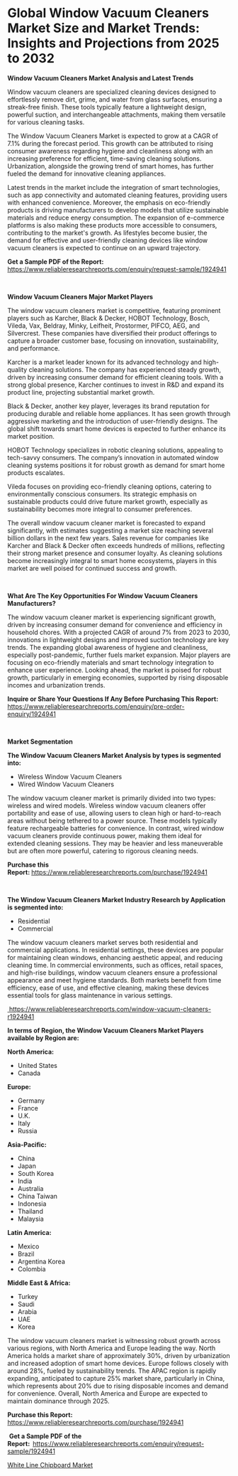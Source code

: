 <p><h1>Global Window Vacuum Cleaners Market Size and Market Trends: Insights and Projections from 2025 to 2032</h1></p><p><strong>Window Vacuum Cleaners Market Analysis and Latest Trends</strong></p>
<p><p>Window vacuum cleaners are specialized cleaning devices designed to effortlessly remove dirt, grime, and water from glass surfaces, ensuring a streak-free finish. These tools typically feature a lightweight design, powerful suction, and interchangeable attachments, making them versatile for various cleaning tasks.</p><p>The Window Vacuum Cleaners Market is expected to grow at a CAGR of 7.1% during the forecast period. This growth can be attributed to rising consumer awareness regarding hygiene and cleanliness along with an increasing preference for efficient, time-saving cleaning solutions. Urbanization, alongside the growing trend of smart homes, has further fueled the demand for innovative cleaning appliances.</p><p>Latest trends in the market include the integration of smart technologies, such as app connectivity and automated cleaning features, providing users with enhanced convenience. Moreover, the emphasis on eco-friendly products is driving manufacturers to develop models that utilize sustainable materials and reduce energy consumption. The expansion of e-commerce platforms is also making these products more accessible to consumers, contributing to the market's growth. As lifestyles become busier, the demand for effective and user-friendly cleaning devices like window vacuum cleaners is expected to continue on an upward trajectory.</p></p>
<p><strong>Get a Sample PDF of the Report:&nbsp;</strong> <a href="https://www.reliableresearchreports.com/enquiry/request-sample/1924941?utm_campaign=2984&utm_medium=2&utm_source=Github&utm_content=ia&utm_term=28032025&utm_id=window-vacuum-cleaners">https://www.reliableresearchreports.com/enquiry/request-sample/1924941</a></p>
<p>&nbsp;</p>
<p><strong>Window Vacuum Cleaners Major Market Players</strong></p>
<p><p>The window vacuum cleaners market is competitive, featuring prominent players such as Karcher, Black & Decker, HOBOT Technology, Bosch, Vileda, Vax, Beldray, Minky, Leifheit, Prostormer, PIFCO, AEG, and Silvercrest. These companies have diversified their product offerings to capture a broader customer base, focusing on innovation, sustainability, and performance.</p><p>Karcher is a market leader known for its advanced technology and high-quality cleaning solutions. The company has experienced steady growth, driven by increasing consumer demand for efficient cleaning tools. With a strong global presence, Karcher continues to invest in R&D and expand its product line, projecting substantial market growth.</p><p>Black & Decker, another key player, leverages its brand reputation for producing durable and reliable home appliances. It has seen growth through aggressive marketing and the introduction of user-friendly designs. The global shift towards smart home devices is expected to further enhance its market position.</p><p>HOBOT Technology specializes in robotic cleaning solutions, appealing to tech-savvy consumers. The company’s innovation in automated window cleaning systems positions it for robust growth as demand for smart home products escalates.</p><p>Vileda focuses on providing eco-friendly cleaning options, catering to environmentally conscious consumers. Its strategic emphasis on sustainable products could drive future market growth, especially as sustainability becomes more integral to consumer preferences.</p><p>The overall window vacuum cleaner market is forecasted to expand significantly, with estimates suggesting a market size reaching several billion dollars in the next few years. Sales revenue for companies like Karcher and Black & Decker often exceeds hundreds of millions, reflecting their strong market presence and consumer loyalty. As cleaning solutions become increasingly integral to smart home ecosystems, players in this market are well poised for continued success and growth.</p></p>
<p>&nbsp;</p>
<p><strong>What Are The Key Opportunities For Window Vacuum Cleaners Manufacturers?</strong></p>
<p><p>The window vacuum cleaner market is experiencing significant growth, driven by increasing consumer demand for convenience and efficiency in household chores. With a projected CAGR of around 7% from 2023 to 2030, innovations in lightweight designs and improved suction technology are key trends. The expanding global awareness of hygiene and cleanliness, especially post-pandemic, further fuels market expansion. Major players are focusing on eco-friendly materials and smart technology integration to enhance user experience. Looking ahead, the market is poised for robust growth, particularly in emerging economies, supported by rising disposable incomes and urbanization trends.</p></p>
<p><strong>Inquire or Share Your Questions If Any Before Purchasing This Report:</strong> <a href="https://www.reliableresearchreports.com/enquiry/pre-order-enquiry/1924941?utm_campaign=2984&utm_medium=2&utm_source=Github&utm_content=ia&utm_term=28032025&utm_id=window-vacuum-cleaners">https://www.reliableresearchreports.com/enquiry/pre-order-enquiry/1924941</a></p>
<p>&nbsp;</p>
<p><strong>Market Segmentation</strong></p>
<p><strong>The Window Vacuum Cleaners Market Analysis by types is segmented into:</strong></p>
<p><ul><li>Wireless Window Vacuum Cleaners</li><li>Wired Window Vacuum Cleaners</li></ul></p>
<p><p>The window vacuum cleaner market is primarily divided into two types: wireless and wired models. Wireless window vacuum cleaners offer portability and ease of use, allowing users to clean high or hard-to-reach areas without being tethered to a power source. These models typically feature rechargeable batteries for convenience. In contrast, wired window vacuum cleaners provide continuous power, making them ideal for extended cleaning sessions. They may be heavier and less maneuverable but are often more powerful, catering to rigorous cleaning needs.</p></p>
<p><strong>Purchase this Report:&nbsp;</strong><a href="https://www.reliableresearchreports.com/purchase/1924941?utm_campaign=2984&utm_medium=2&utm_source=Github&utm_content=ia&utm_term=28032025&utm_id=window-vacuum-cleaners">https://www.reliableresearchreports.com/purchase/1924941</a></p>
<p>&nbsp;</p>
<p><strong>The Window Vacuum Cleaners Market Industry Research by Application is segmented into:</strong></p>
<p><ul><li>Residential</li><li>Commercial</li></ul></p>
<p><p>The window vacuum cleaners market serves both residential and commercial applications. In residential settings, these devices are popular for maintaining clean windows, enhancing aesthetic appeal, and reducing cleaning time. In commercial environments, such as offices, retail spaces, and high-rise buildings, window vacuum cleaners ensure a professional appearance and meet hygiene standards. Both markets benefit from time efficiency, ease of use, and effective cleaning, making these devices essential tools for glass maintenance in various settings.</p></p>
<p><a href="https://www.reliableresearchreports.com/window-vacuum-cleaners-r1924941?utm_campaign=2984&utm_medium=2&utm_source=Github&utm_content=ia&utm_term=28032025&utm_id=window-vacuum-cleaners">&nbsp;https://www.reliableresearchreports.com/window-vacuum-cleaners-r1924941</a></p>
<p><strong>In terms of Region, the Window Vacuum Cleaners Market Players available by Region are:</strong></p>
<p>
    <p> <strong> North America: </strong>
        <ul>
            <li>United States</li>
            <li>Canada</li>
        </ul>
        </p> 
    <p> <strong> Europe: </strong>
        <ul>
            <li>Germany</li>
            <li>France</li>
            <li>U.K.</li>
            <li>Italy</li>
            <li>Russia</li>
        </ul>
        </p> 
    <p> <strong> Asia-Pacific: </strong>
        <ul>
            <li>China</li>
            <li>Japan</li>
            <li>South Korea</li>
            <li>India</li>
            <li>Australia</li>
            <li>China Taiwan</li>
            <li>Indonesia</li>
            <li>Thailand</li>
            <li>Malaysia</li>
        </ul>
        </p> 
    <p> <strong> Latin America: </strong>
        <ul>
            <li>Mexico</li>
            <li>Brazil</li>
            <li>Argentina Korea</li>
            <li>Colombia</li>
        </ul>
        </p> 
    <p> <strong> Middle East & Africa: </strong>
        <ul>
            <li>Turkey</li>
            <li>Saudi</li>
            <li>Arabia</li>
            <li>UAE</li>
            <li>Korea</li>
        </ul>
    </p>
    </p>
<p><p>The window vacuum cleaners market is witnessing robust growth across various regions, with North America and Europe leading the way. North America holds a market share of approximately 30%, driven by urbanization and increased adoption of smart home devices. Europe follows closely with around 28%, fueled by sustainability trends. The APAC region is rapidly expanding, anticipated to capture 25% market share, particularly in China, which represents about 20% due to rising disposable incomes and demand for convenience. Overall, North America and Europe are expected to maintain dominance through 2025.</p></p>
<p><strong>Purchase this Report: </strong><a href="https://www.reliableresearchreports.com/purchase/1924941?utm_campaign=2984&utm_medium=2&utm_source=Github&utm_content=ia&utm_term=28032025&utm_id=window-vacuum-cleaners">https://www.reliableresearchreports.com/purchase/1924941</a></p>
<p>&nbsp;<strong>Get a Sample PDF of the Report:&nbsp;&nbsp;</strong><a href="https://www.reliableresearchreports.com/enquiry/request-sample/1924941?utm_campaign=2984&utm_medium=2&utm_source=Github&utm_content=ia&utm_term=28032025&utm_id=window-vacuum-cleaners">https://www.reliableresearchreports.com/enquiry/request-sample/1924941</a></p>
<p><strong></strong></p>
<p><p><a href="https://github.com/salodipura00/Market-Research-Report-List-1/blob/main/white-line-chipboard-market.md?utm_campaign=2984&utm_medium=2&utm_source=Github&utm_content=ia&utm_term=28032025&utm_id=window-vacuum-cleaners">White Line Chipboard Market</a></p></p>